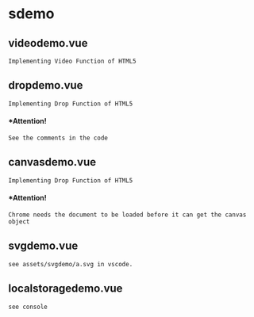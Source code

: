 # sdemo

## videodemo.vue
    Implementing Video Function of HTML5

## dropdemo.vue
    Implementing Drop Function of HTML5
#### *Attention!
    See the comments in the code

## canvasdemo.vue
    Implementing Drop Function of HTML5
#### *Attention!
    Chrome needs the document to be loaded before it can get the canvas object
  
## svgdemo.vue
    see assets/svgdemo/a.svg in vscode.

## localstoragedemo.vue
    see console